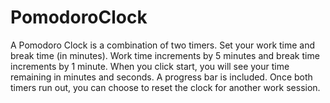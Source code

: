 # PomodoroClock
A Pomodoro Clock is a combination of two timers. Set your work time and break time (in minutes). 
Work time increments by 5 minutes and break time increments by 1 minute.
When you click start, you will see your time remaining in minutes and seconds. A progress bar is included.
Once both timers run out, you can choose to reset the clock for another work session.
